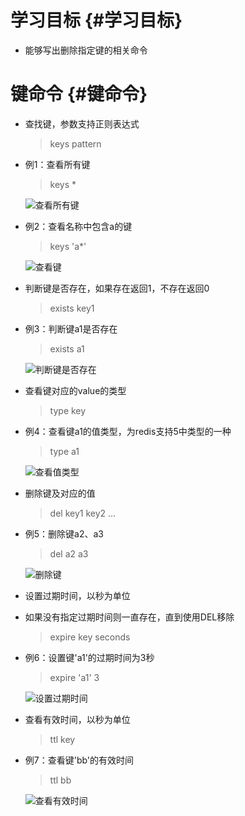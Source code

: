 # 学习目标 {#学习目标}

* 能够写出删除指定键的相关命令

# 键命令 {#键命令}

* 查找键，参数支持正则表达式

  > keys pattern

* 例1：查看所有键

  > keys \*

  ![](/assets/p1_20.png "查看所有键")

* 例2：查看名称中包含a的键

  > keys 'a\*'

  ![](/assets/p1_21.png "查看键")

* 判断键是否存在，如果存在返回1，不存在返回0

  > exists key1

* 例3：判断键a1是否存在

  > exists a1

  ![](/assets/p1_22.png "判断键是否存在")

* 查看键对应的value的类型

  > type key

* 例4：查看键a1的值类型，为redis支持5中类型的一种

  > type a1

  ![](/assets/p1_23.png "查看值类型")

* 删除键及对应的值

  > del key1 key2 ...

* 例5：删除键a2、a3

  > del a2 a3

  ![](/assets/p1_24.png "删除键")

* 设置过期时间，以秒为单位

* 如果没有指定过期时间则一直存在，直到使用DEL移除

  > expire key seconds

* 例6：设置键'a1'的过期时间为3秒

  > expire 'a1' 3

  ![](/assets/p1_25.png "设置过期时间")

* 查看有效时间，以秒为单位

  > ttl key

* 例7：查看键'bb'的有效时间

  > ttl bb

  ![](/assets/p1_27.png "查看有效时间")



